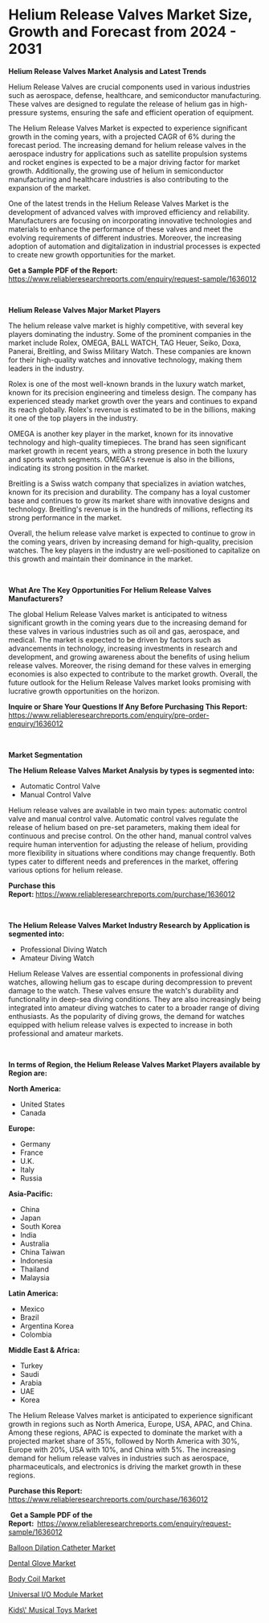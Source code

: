 <p><h1>Helium Release Valves Market Size, Growth and Forecast from 2024 - 2031</h1></p><p><strong>Helium Release Valves Market Analysis and Latest Trends</strong></p>
<p><p>Helium Release Valves are crucial components used in various industries such as aerospace, defense, healthcare, and semiconductor manufacturing. These valves are designed to regulate the release of helium gas in high-pressure systems, ensuring the safe and efficient operation of equipment.</p><p>The Helium Release Valves Market is expected to experience significant growth in the coming years, with a projected CAGR of 6% during the forecast period. The increasing demand for helium release valves in the aerospace industry for applications such as satellite propulsion systems and rocket engines is expected to be a major driving factor for market growth. Additionally, the growing use of helium in semiconductor manufacturing and healthcare industries is also contributing to the expansion of the market.</p><p>One of the latest trends in the Helium Release Valves Market is the development of advanced valves with improved efficiency and reliability. Manufacturers are focusing on incorporating innovative technologies and materials to enhance the performance of these valves and meet the evolving requirements of different industries. Moreover, the increasing adoption of automation and digitalization in industrial processes is expected to create new growth opportunities for the market.</p></p>
<p><strong>Get a Sample PDF of the Report:&nbsp;</strong> <a href="https://www.reliableresearchreports.com/enquiry/request-sample/1636012">https://www.reliableresearchreports.com/enquiry/request-sample/1636012</a></p>
<p>&nbsp;</p>
<p><strong>Helium Release Valves Major Market Players</strong></p>
<p><p>The helium release valve market is highly competitive, with several key players dominating the industry. Some of the prominent companies in the market include Rolex, OMEGA, BALL WATCH, TAG Heuer, Seiko, Doxa, Panerai, Breitling, and Swiss Military Watch. These companies are known for their high-quality watches and innovative technology, making them leaders in the industry.</p><p>Rolex is one of the most well-known brands in the luxury watch market, known for its precision engineering and timeless design. The company has experienced steady market growth over the years and continues to expand its reach globally. Rolex's revenue is estimated to be in the billions, making it one of the top players in the industry.</p><p>OMEGA is another key player in the market, known for its innovative technology and high-quality timepieces. The brand has seen significant market growth in recent years, with a strong presence in both the luxury and sports watch segments. OMEGA's revenue is also in the billions, indicating its strong position in the market.</p><p>Breitling is a Swiss watch company that specializes in aviation watches, known for its precision and durability. The company has a loyal customer base and continues to grow its market share with innovative designs and technology. Breitling's revenue is in the hundreds of millions, reflecting its strong performance in the market.</p><p>Overall, the helium release valve market is expected to continue to grow in the coming years, driven by increasing demand for high-quality, precision watches. The key players in the industry are well-positioned to capitalize on this growth and maintain their dominance in the market.</p></p>
<p>&nbsp;</p>
<p><strong>What Are The Key Opportunities For Helium Release Valves Manufacturers?</strong></p>
<p><p>The global Helium Release Valves market is anticipated to witness significant growth in the coming years due to the increasing demand for these valves in various industries such as oil and gas, aerospace, and medical. The market is expected to be driven by factors such as advancements in technology, increasing investments in research and development, and growing awareness about the benefits of using helium release valves. Moreover, the rising demand for these valves in emerging economies is also expected to contribute to the market growth. Overall, the future outlook for the Helium Release Valves market looks promising with lucrative growth opportunities on the horizon.</p></p>
<p><strong>Inquire or Share Your Questions If Any Before Purchasing This Report:</strong> <a href="https://www.reliableresearchreports.com/enquiry/pre-order-enquiry/1636012">https://www.reliableresearchreports.com/enquiry/pre-order-enquiry/1636012</a></p>
<p>&nbsp;</p>
<p><strong>Market Segmentation</strong></p>
<p><strong>The Helium Release Valves Market Analysis by types is segmented into:</strong></p>
<p><ul><li>Automatic Control Valve</li><li>Manual Control Valve</li></ul></p>
<p><p>Helium release valves are available in two main types: automatic control valve and manual control valve. Automatic control valves regulate the release of helium based on pre-set parameters, making them ideal for continuous and precise control. On the other hand, manual control valves require human intervention for adjusting the release of helium, providing more flexibility in situations where conditions may change frequently. Both types cater to different needs and preferences in the market, offering various options for helium release.</p></p>
<p><strong>Purchase this Report:&nbsp;</strong><a href="https://www.reliableresearchreports.com/purchase/1636012">https://www.reliableresearchreports.com/purchase/1636012</a></p>
<p>&nbsp;</p>
<p><strong>The Helium Release Valves Market Industry Research by Application is segmented into:</strong></p>
<p><ul><li>Professional Diving Watch</li><li>Amateur Diving Watch</li></ul></p>
<p><p>Helium Release Valves are essential components in professional diving watches, allowing helium gas to escape during decompression to prevent damage to the watch. These valves ensure the watch's durability and functionality in deep-sea diving conditions. They are also increasingly being integrated into amateur diving watches to cater to a broader range of diving enthusiasts. As the popularity of diving grows, the demand for watches equipped with helium release valves is expected to increase in both professional and amateur markets.</p></p>
<p>&nbsp;</p>
<p><strong>In terms of Region, the Helium Release Valves Market Players available by Region are:</strong></p>
<p>
    <p> <strong> North America: </strong>
        <ul>
            <li>United States</li>
            <li>Canada</li>
        </ul>
        </p> 
    <p> <strong> Europe: </strong>
        <ul>
            <li>Germany</li>
            <li>France</li>
            <li>U.K.</li>
            <li>Italy</li>
            <li>Russia</li>
        </ul>
        </p> 
    <p> <strong> Asia-Pacific: </strong>
        <ul>
            <li>China</li>
            <li>Japan</li>
            <li>South Korea</li>
            <li>India</li>
            <li>Australia</li>
            <li>China Taiwan</li>
            <li>Indonesia</li>
            <li>Thailand</li>
            <li>Malaysia</li>
        </ul>
        </p> 
    <p> <strong> Latin America: </strong>
        <ul>
            <li>Mexico</li>
            <li>Brazil</li>
            <li>Argentina Korea</li>
            <li>Colombia</li>
        </ul>
        </p> 
    <p> <strong> Middle East & Africa: </strong>
        <ul>
            <li>Turkey</li>
            <li>Saudi</li>
            <li>Arabia</li>
            <li>UAE</li>
            <li>Korea</li>
        </ul>
    </p>
    </p>
<p><p>The Helium Release Valves market is anticipated to experience significant growth in regions such as North America, Europe, USA, APAC, and China. Among these regions, APAC is expected to dominate the market with a projected market share of 35%, followed by North America with 30%, Europe with 20%, USA with 10%, and China with 5%. The increasing demand for helium release valves in industries such as aerospace, pharmaceuticals, and electronics is driving the market growth in these regions.</p></p>
<p><strong>Purchase this Report: </strong><a href="https://www.reliableresearchreports.com/purchase/1636012">https://www.reliableresearchreports.com/purchase/1636012</a></p>
<p>&nbsp;<strong>Get a Sample PDF of the Report:&nbsp;&nbsp;</strong><a href="https://www.reliableresearchreports.com/enquiry/request-sample/1636012">https://www.reliableresearchreports.com/enquiry/request-sample/1636012</a></p>
<p><strong></strong></p>
<p><p><a href="https://medium.com/@charvi.reportprime/balloon-dilation-catheter-market-exploring-market-share-market-trends-and-future-growth-984494cfb0e6">Balloon Dilation Catheter Market</a></p><p><a href="https://medium.com/@charvi.reportprime/analyzing-dental-glove-market-global-industry-perspective-and-forecast-2024-to-2031-794976aec727">Dental Glove Market</a></p><p><a href="https://medium.com/@charvi.reportprime/body-coil-market-analysis-and-sze-forecasted-for-period-from-2024-to-2031-ed7b5d9c682a">Body Coil Market</a></p><p><a href="https://github.com/pjcfca/Market-Research-Report-List-1/blob/main/universal-io-module-market.md">Universal I/O Module Market</a></p><p><a href="https://github.com/wusalecollins540tpqoz/Market-Research-Report-List-1/blob/main/kids-musical-toys-market.md">Kids\' Musical Toys Market</a></p></p>